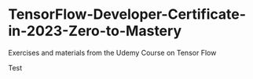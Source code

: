# TensorFlow-Developer-Certificate-in-2023-Zero-to-Mastery

Exercises and materials from the Udemy Course on Tensor Flow

Test